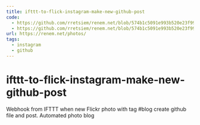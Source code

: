 ```yaml
---
title: ifttt-to-flick-instagram-make-new-github-post
code:
  - https://github.com/rretsiem/renem.net/blob/574b1c5091e993b520e23f993a6c46069e92cdb0/src/functions/flickr-webhook.js
  - https://github.com/rretsiem/renem.net/blob/574b1c5091e993b520e23f993a6c46069e92cdb0/src/functions/instagram-webhook.js
url: https://renem.net/photos/
tags:
  - instagram
  - github
---
```


# ifttt-to-flick-instagram-make-new-github-post

Webhook from IFTTT when new Flickr photo with tag #blog create github file and post. Automated photo blog
